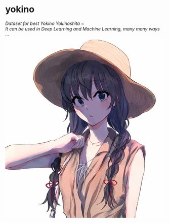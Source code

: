 # yokino
*Dataset for best Yokino Yokinoshita ~*  
*It can be used in Deep Learning and Machine Learning, many many ways ...*  
![](https://raw.githubusercontent.com/liuyunhaozz/image/main/img/yokino_45.jpg)


